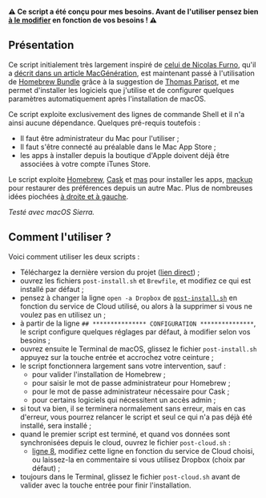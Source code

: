 **⚠️ Ce script a été conçu pour mes besoins. Avant de l'utiliser pensez bien [à le modifier](https://github.com/nhoizey/macOS-post-installation#comment-lutiliser) en fonction de vos besoins ! ⚠️**

## Présentation

Ce script initialement très largement inspiré de [celui de Nicolas Furno](https://github.com/nicolinuxfr/macOS-post-installation), qu'il a [décrit dans un article MacGénération](https://www.macg.co/logiciels/2017/01/un-script-pour-configurer-automatiquement-un-nouveau-mac-96652), est maintenant passé à l'utilisation de [Homebrew Bundle](https://github.com/Homebrew/homebrew-bundle) grâce à la suggestion de [Thomas Parisot](https://twitter.com/oncletom), et me permet d'installer les logiciels que j'utilise et de configurer quelques paramètres automatiquement après l'installation de macOS.

Ce script exploite exclusivement des lignes de commande Shell et il n'a ainsi aucune dépendance. Quelques pré-requis toutefois :

- Il faut être administrateur du Mac pour l'utiliser ;
- Il faut s'être connecté au préalable dans le Mac App Store ;
- les apps à installer depuis la boutique d'Apple doivent déjà être associées à votre compte iTunes Store.

Le script exploite [Homebrew](http://brew.sh "Homebrew — The missing package manager for macOS"), [Cask](https://caskroom.github.io) et [mas](https://github.com/mas-cli/mas) pour installer les apps, [mackup](https://github.com/lra/mackup) pour restaurer des préférences depuis un autre Mac. Plus de nombreuses idées piochées [à droite et à gauche](https://github.com/nicolinuxfr/macOS-post-installation#inspirations).

*Testé avec macOS Sierra.*

## Comment l'utiliser ?

Voici comment utiliser les deux scripts :

- Téléchargez la dernière version du projet ([lien direct](https://github.com/nhoizey/macOS-init/archive/master.zip)) ;
- ouvrez les fichiers `post-install.sh` et `Brewfile`, et modifiez ce qui est installé par défaut ;
- pensez à changer la ligne `open -a Dropbox` de [`post-install.sh`](https://github.com/nhoizey/macOS-init/blob/master/post-install.sh) en fonction du service de Cloud utilisé, ou alors à la supprimer si vous ne voulez pas en utilisez un ;
- à partir de la ligne `## *************** CONFIGURATION ***************`, le script configure quelques réglages par défaut, à modifier selon vos besoins ;
- ouvrez ensuite le Terminal de macOS, glissez le fichier `post-install.sh` appuyez sur la touche entrée et accrochez votre ceinture ;
- le script fonctionnera largement sans votre intervention, sauf :
  - pour valider l'installation de Homebrew ;
  - pour saisir le mot de passe administrateur pour Homebrew ;
  - pour le mot de passe administrateur nécessaire pour Cask ;
  - pour certains logiciels qui nécessitent un accès admin ;
- si tout va bien, il se terminera normalement sans erreur, mais en cas d'erreur, vous pourrez relancer le script et seul ce qui n'a pas déjà été installé, sera installé ;
- quand le premier script est terminé, et quand vos données sont synchronisées depuis le cloud, ouvrez le fichier `post-cloud.sh` :
  - [ligne 8](https://github.com/nhoizey/macOS-init/blob/master/post-cloud.sh#L8), modifiez cette ligne en fonction du service de Cloud choisi, ou laissez-la en commentaire si vous utilisez Dropbox (choix par défaut) ;
- toujours dans le Terminal, glissez le fichier `post-cloud.sh` avant de valider avec la touche entrée pour finir l'installation.
